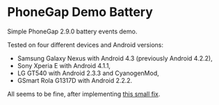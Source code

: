PhoneGap Demo Battery
=====================
Simple PhoneGap 2.9.0 battery events demo.

Tested on four different devices and Android versions:

- Samsung Galaxy Nexus with Android 4.3 (previously Android 4.2.2),
- Sony Xperia E with Android 4.1.1,
- LG GT540 with Android 2.3.3 and CyanogenMod, 
- GSmart Rola G1317D with Android 2.2.2.

All seems to be fine, after implementing [this small fix](https://github.com/phonegap/build/issues/178#issuecomment-24287410).
